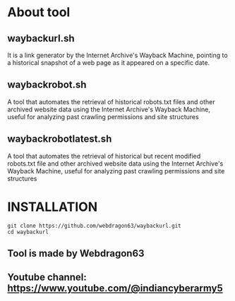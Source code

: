 # About tool
## waybackurl.sh
It is a link generator by the Internet Archive's Wayback Machine, pointing to a historical snapshot of a web page as it appeared on a specific date.
## waybackrobot.sh
A tool that automates the retrieval of historical robots.txt files and other archived website data using the Internet Archive's Wayback Machine, useful for analyzing past crawling permissions and site structures
## waybackrobotlatest.sh
A tool that automates the retrieval of historical but recent modified robots.txt file and other archived website data using the Internet Archive's Wayback Machine, useful for analyzing past crawling permissions and site structures

# INSTALLATION

```shell
git clone https://github.com/webdragon63/waybackurl.git
cd waybackurl
```
## Tool is made by Webdragon63
## Youtube channel:  https://www.youtube.com/@indiancyberarmy5
